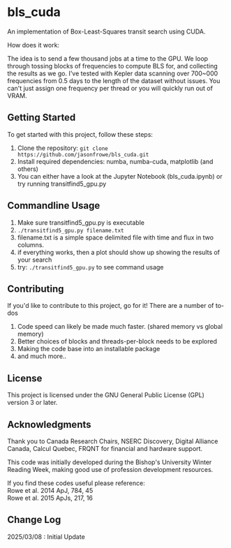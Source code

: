 # bls_cuda
An implementation of Box-Least-Squares transit search using CUDA.

How does it work:

The idea is to send a few thousand jobs at a time to the GPU.  We loop through tossing blocks of frequencies to compute BLS for, and collecting the results as we go.  I've tested with Kepler data scanning over 700~000 frequencies from 0.5 days to the length of the dataset without issues.  You can't just assign one frequency per thread or you will quickly run out of VRAM.  

## Getting Started
To get started with this project, follow these steps:
1. Clone the repository: `git clone https://github.com/jasonfrowe/bls_cuda.git`
2. Install required dependencies:  numba, numba-cuda, matplotlib (and others)
3. You can either have a look at the Jupyter Notebook (bls_cuda.ipynb) or try running transitfind5_gpu.py

## Commandline Usage
1. Make sure transitfind5_gpu.py is executable
2. `./transitfind5_gpu.py filename.txt`
3. filename.txt is a simple space delimited file with time and flux in two columns.
4. if everything works, then a plot should show up showing the results of your search
5. try: `./transitfind5_gpu.py` to see command usage

## Contributing
If you'd like to contribute to this project, go for it! There are a number of to-dos 
1. Code speed can likely be made much faster.  (shared memory vs global memory)
2. Better choices of blocks and threads-per-block needs to be explored
3. Making the code base into an installable package
4. and much more.. 

## License
This project is licensed under the GNU General Public License (GPL) version 3 or later.

## Acknowledgments
Thank you to Canada Research Chairs, NSERC Discovery, Digital Alliance Canada, Calcul Quebec, FRQNT for financial and hardware support.

This code was initially developed during the Bishop's University Winter Reading Week, making good use of profession development resources. 

If you find these codes useful please reference:  
Rowe et al. 2014 ApJ, 784, 45   
Rowe et al. 2015 ApJs, 217, 16  

## Change Log
2025/03/08 : Initial Update
